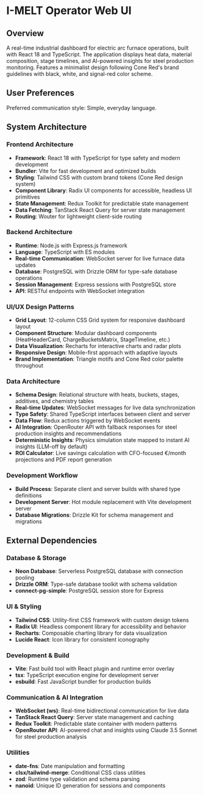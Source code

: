 # I-MELT Operator Web UI

## Overview

A real-time industrial dashboard for electric arc furnace operations, built with React 18 and TypeScript. The application displays heat data, material composition, stage timelines, and AI-powered insights for steel production monitoring. Features a minimalist design following Cone Red's brand guidelines with black, white, and signal-red color scheme.

## User Preferences

Preferred communication style: Simple, everyday language.

## System Architecture

### Frontend Architecture
- **Framework**: React 18 with TypeScript for type safety and modern development
- **Bundler**: Vite for fast development and optimized builds
- **Styling**: Tailwind CSS with custom brand tokens (Cone Red design system)
- **Component Library**: Radix UI components for accessible, headless UI primitives
- **State Management**: Redux Toolkit for predictable state management
- **Data Fetching**: TanStack React Query for server state management
- **Routing**: Wouter for lightweight client-side routing

### Backend Architecture
- **Runtime**: Node.js with Express.js framework
- **Language**: TypeScript with ES modules
- **Real-time Communication**: WebSocket server for live furnace data updates
- **Database**: PostgreSQL with Drizzle ORM for type-safe database operations
- **Session Management**: Express sessions with PostgreSQL store
- **API**: RESTful endpoints with WebSocket integration

### UI/UX Design Patterns
- **Grid Layout**: 12-column CSS Grid system for responsive dashboard layout
- **Component Structure**: Modular dashboard components (HeatHeaderCard, ChargeBucketsMatrix, StageTimeline, etc.)
- **Data Visualization**: Recharts for interactive charts and radar plots
- **Responsive Design**: Mobile-first approach with adaptive layouts
- **Brand Implementation**: Triangle motifs and Cone Red color palette throughout

### Data Architecture
- **Schema Design**: Relational structure with heats, buckets, stages, additives, and chemistry tables
- **Real-time Updates**: WebSocket messages for live data synchronization
- **Type Safety**: Shared TypeScript interfaces between client and server
- **Data Flow**: Redux actions triggered by WebSocket events
- **AI Integration**: OpenRouter API with fallback responses for steel production insights and recommendations
- **Deterministic Insights**: Physics simulation state mapped to instant AI insights (LLM-off by default)
- **ROI Calculator**: Live savings calculation with CFO-focused €/month projections and PDF report generation

### Development Workflow
- **Build Process**: Separate client and server builds with shared type definitions
- **Development Server**: Hot module replacement with Vite development server
- **Database Migrations**: Drizzle Kit for schema management and migrations

## External Dependencies

### Database & Storage
- **Neon Database**: Serverless PostgreSQL database with connection pooling
- **Drizzle ORM**: Type-safe database toolkit with schema validation
- **connect-pg-simple**: PostgreSQL session store for Express

### UI & Styling
- **Tailwind CSS**: Utility-first CSS framework with custom design tokens
- **Radix UI**: Headless component library for accessibility and behavior
- **Recharts**: Composable charting library for data visualization
- **Lucide React**: Icon library for consistent iconography

### Development & Build
- **Vite**: Fast build tool with React plugin and runtime error overlay
- **tsx**: TypeScript execution engine for development server
- **esbuild**: Fast JavaScript bundler for production builds

### Communication & AI Integration
- **WebSocket (ws)**: Real-time bidirectional communication for live data
- **TanStack React Query**: Server state management and caching
- **Redux Toolkit**: Predictable state container with modern patterns
- **OpenRouter API**: AI-powered chat and insights using Claude 3.5 Sonnet for steel production analysis

### Utilities
- **date-fns**: Date manipulation and formatting
- **clsx/tailwind-merge**: Conditional CSS class utilities
- **zod**: Runtime type validation and schema parsing
- **nanoid**: Unique ID generation for sessions and components